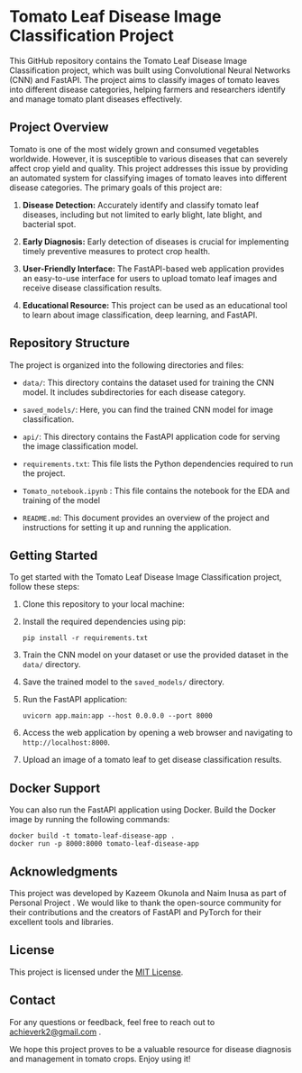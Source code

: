 # Tomato Leaf Disease Image Classification Project


This GitHub repository contains the Tomato Leaf Disease Image Classification project, which was built using Convolutional Neural Networks (CNN) and FastAPI. The project aims to classify images of tomato leaves into different disease categories, helping farmers and researchers identify and manage tomato plant diseases effectively.

## Project Overview

Tomato is one of the most widely grown and consumed vegetables worldwide. However, it is susceptible to various diseases that can severely affect crop yield and quality. This project addresses this issue by providing an automated system for classifying images of tomato leaves into different disease categories. The primary goals of this project are:

1. **Disease Detection:** Accurately identify and classify tomato leaf diseases, including but not limited to early blight, late blight, and bacterial spot.

2. **Early Diagnosis:** Early detection of diseases is crucial for implementing timely preventive measures to protect crop health.

3. **User-Friendly Interface:** The FastAPI-based web application provides an easy-to-use interface for users to upload tomato leaf images and receive disease classification results.

4. **Educational Resource:** This project can be used as an educational tool to learn about image classification, deep learning, and FastAPI.

## Repository Structure

The project is organized into the following directories and files:

- `data/`: This directory contains the dataset used for training the CNN model. It includes subdirectories for each disease category.

- `saved_models/`: Here, you can find the trained CNN model for image classification.

- `api/`: This directory contains the FastAPI application code for serving the image classification model.

- `requirements.txt`: This file lists the Python dependencies required to run the project.

- `Tomato_notebook.ipynb` : This file contains the notebook for the EDA and training of the model

- `README.md`: This document provides an overview of the project and instructions for setting it up and running the application.

## Getting Started

To get started with the Tomato Leaf Disease Image Classification project, follow these steps:

1. Clone this repository to your local machine:

  

2. Install the required dependencies using pip:

   ```
   pip install -r requirements.txt
   ```

3. Train the CNN model on your dataset or use the provided dataset in the `data/` directory.

4. Save the trained model to the `saved_models/` directory.

5. Run the FastAPI application:

   ```
   uvicorn app.main:app --host 0.0.0.0 --port 8000
   ```

6. Access the web application by opening a web browser and navigating to `http://localhost:8000`.

7. Upload an image of a tomato leaf to get disease classification results.

## Docker Support

You can also run the FastAPI application using Docker. Build the Docker image by running the following commands:

```
docker build -t tomato-leaf-disease-app .
docker run -p 8000:8000 tomato-leaf-disease-app
```

## Acknowledgments

This project was developed by Kazeem Okunola and Naim Inusa as part of Personal Project . We would like to thank the open-source community for their contributions and the creators of FastAPI and PyTorch for their excellent tools and libraries.

## License

This project is licensed under the [MIT License](LICENSE).

## Contact

For any questions or feedback, feel free to reach out to achieverk2@gmail.com .

We hope this project proves to be a valuable resource for disease diagnosis and management in tomato crops. Enjoy using it!